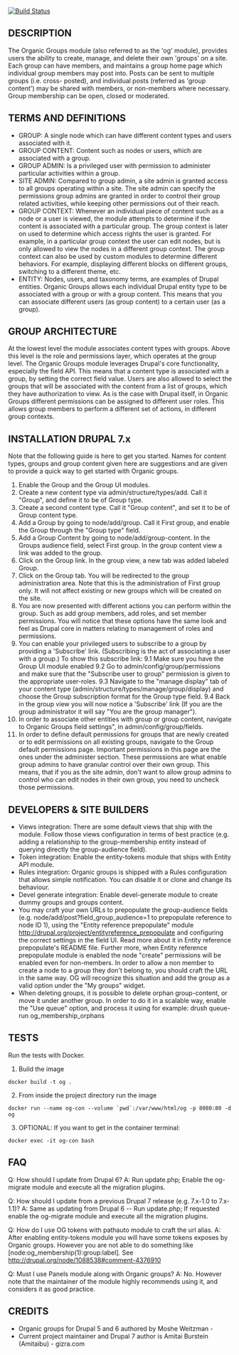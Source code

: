 [![Build Status](https://travis-ci.org/Gizra/og.svg?branch=7.x-2.x)](https://travis-ci.org/Gizra/og)

DESCRIPTION
--------------------------
The Organic Groups module (also referred to as the 'og' module), provides users
the ability to create, manage, and delete their own 'groups' on a site.
Each group can have members, and maintains a group home page which individual
group members may post into. Posts can be sent to multiple groups (i.e. cross-
posted), and individual posts (referred as 'group content') may be shared with
members, or non-members where necessary.
Group membership can be open, closed or moderated.

TERMS AND DEFINITIONS
------------------------------------
- GROUP: A single node which can have different content types and users
  associated with it.
- GROUP CONTENT: Content such as nodes or users, which are associated with a
  group.
- GROUP ADMIN: Is a privileged user with permission to administer particular
  activities within a group.
- SITE ADMIN: Compared to group admin, a site admin is granted access to all
  groups operating within a site. The site admin can specify the permissions
  group admins are granted in order to control their group related activities,
  while keeping other permissions out of their reach.
- GROUP CONTEXT: Whenever an individual piece of content such as a node or a
  user is viewed, the module attempts to determine if the content is associated
  with a particular group.
  The group context is later on used to determine which access rights the user
  is granted. For example, in a particular group context the user can edit
  nodes, but is only allowed to view the nodes in a different group context.
  The group context can also be used by custom modules to determine different
  behaviors. For example, displaying different blocks on different groups,
  switching to a different theme, etc.
- ENTITY: Nodes, users, and taxonomy terms, are examples of Drupal entities.
  Organic Groups allows each individual Drupal entity type to be associated with
  a group or with a group content. This means that you can associate different
  users (as group content) to a certain user (as a group).

GROUP ARCHITECTURE
--------------------------
At the lowest level the module associates content types with groups. Above this
level is the role and permissions layer, which operates at the group level.
The Organic Groups module leverages Drupal's core functionality, especially the
field API. This means that a content type is associated with a group, by setting
the correct field value.
Users are also allowed to select the groups that will be associated with the
content from a list of groups, which they have authorization to view.
As is the case with Drupal itself, in Organic Groups different permissions can
be assigned to different user roles. This allows group members to perform a
different set of actions, in different group contexts.

INSTALLATION DRUPAL 7.x
--------------------------------------------
Note that the following guide is here to get you started. Names for content
types, groups and group content given here are suggestions and are given to
provide a quick way to get started with Organic groups.

1. Enable the Group and the Group UI modules.
2. Create a new content type via admin/structure/types/add. Call it "Group", and
   define it to be of Group type.
3. Create a second content type. Call it "Group content", and set it to be of
   Group content type.
4. Add a Group by going to node/add/group. Call it First group, and enable the
   Group through the "Group type" field.
5. Add a Group Content by going to node/add/group-content. In the Groups
   audience field, select First group. In the group content view a link was
   added to the group.
6. Click on the Group link. In the group view, a new tab was added labeled
   Group.
7. Click on the Group tab. You will be redirected to the group administration
   area. Note that this is the administration of First group only. It will not
   affect existing or new groups which will be created on the site.
8. You are now presented with different actions you can perform within the
   group. Such as add group members, add roles, and set member permissions. You
   will notice that these options have the same look and feel as Drupal core in
   matters relating to management of roles and permissions.
9. You can enable your privileged users to subscribe to a group by providing a
   'Subscribe' link. (Subscribing is the act of associating a user with a group.)
   To show this subscribe link:
   9.1 Make sure you have the Group UI module enabled
   9.2 Go to admin/config/group/permissions and make sure that the "Subscribe user to group"
       permission is given to the appropriate user-roles.
   9.3 Navigate to the "manage display" tab of your content type
      (admin/structure/types/manage/group/display)
       and choose the Group subscription format for the Group type field.
   9.4 Back in the group view you will now notice a 'Subscribe' link (If you are the
       group administrator it will say "You are the group manager").
10. In order to associate other entities with group or group content, navigate
    to Organic Groups field settings", in admin/config/group/fields.
11. In order to define default permissions for groups that are newly created or
    to edit permissions on all existing groups, navigate to the Group
    default permissions page. Important permissions in this page are the ones
    under the administer section. These permissions are what enable group admins
    to have granular control over their own group. This means, that if you as
    the site admin, don't want to allow group admins to control who can edit
    nodes in their own group, you need to uncheck those permissions.

DEVELOPERS & SITE BUILDERS
----------------------------------------------
- Views integration: There are some default views that ship with the module.
  Follow those views configuration in terms of best practice (e.g. adding a
  relationship to the group-membership entity instead of querying directly the
  group-audience field).
- Token integration: Enable the entity-tokens module that ships with Entity API
  module.
- Rules integration: Organic groups is shipped with a Rules configuration that
  allows simple notification. You can disable it or clone and change its
  behaviour.
- Devel generate integration: Enable devel-generate module to create dummy
  groups and groups content.
- You may craft your own URLs to prepopulate the group-audience fields
  (e.g. node/add/post?field_group_audience=1 to prepopulate reference to
  node ID 1), using the "Entity reference prepopulate" module
  http://drupal.org/project/entityreference_prepopulate
  and configuring the correct settings in the field UI. Read more about
  it in Entity reference prepopulate's README file.
  Further more, when Entity reference prepopulate module is enabled the node
  "create" permissions will be enabled even for non-members. In order to allow
  a non member to create a node to a group they don't belong to, you should
  craft the URL in the same way. OG will recognize this situation and add the
  group as a valid option under the "My groups" widget.
- When deleting groups, it is possible to delete orphan group-content, or move
  it under another group. In order to do it in a scalable way, enable the
  "Use queue" option, and process it using for example:
  drush queue-run og_membership_orphans

## TESTS

Run the tests with Docker.

1. Build the image
  ```shell
  docker build -t og .
  ```
2. From inside the project directory run the image
  ```shell
  docker run --name og-con --volume `pwd`:/var/www/html/og -p 8080:80 -d og
  ```
3. OPTIONAL: If you want to get in the container terminal:
  ```shell
  docker exec -it og-con bash
  ```

FAQ
----
Q: How should I update from Drupal 6?
A: Run update.php; Enable the og-migrate module and execute all the migration
   plugins.

Q: How should I update from a previous Drupal 7 release (e.g. 7.x-1.0 to
   7.x-1.1)?
A: Same as updating from Drupal 6 -- Run update.php; If requested enable the
    og-migrate module and execute all the migration plugins.

Q: How do I use OG tokens with pathauto module to craft the url alias.
A: After enabling entity-tokens module you will have some tokens exposes by
   Organic groups. However you are not able to do something like
   [node:og_membership(1):group:label].
   See http://drupal.org/node/1088538#comment-4376910

Q: Must I use Panels module along with Organic groups?
A: No. However note that the maintainer of the module highly recommends using
   it, and considers it as good practice.

CREDITS
----------------------------
- Organic groups for Drupal 5 and 6 authored by Moshe Weitzman -
  <weitzman AT tejasa DOT com>
- Current project maintainer and Drupal 7 author is Amitai Burstein (Amitaibu) -
  gizra.com
